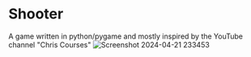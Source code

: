 # Shooter
A game written in python/pygame and mostly inspired by the YouTube channel "Chris Courses"
![Screenshot 2024-04-21 233453](https://github.com/AlirezaSaadatmand/Shooter/assets/157215281/ae0544b7-e342-468b-bf9a-c724ec141d28)
